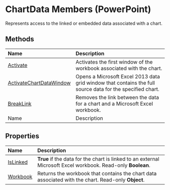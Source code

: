 
# ChartData Members (PowerPoint)
Represents access to the linked or embedded data associated with a chart.

## Methods



|**Name**|**Description**|
|:-----|:-----|
| [Activate](789651b8-334c-340a-e281-822f7129b76e.md)|Activates the first window of the workbook associated with the chart.|
| [ActivateChartDataWindow](3364ab9c-ed34-5970-6318-95a694a55354.md)|Opens a Microsoft Excel 2013 data grid window that contains the full source data for the specified chart.|
| [BreakLink](6fa73e90-f99c-d932-b864-e8ff3e53e086.md)|Removes the link between the data for a chart and a Microsoft Excel workbook.|
|Name|Description|

## Properties



|**Name**|**Description**|
|:-----|:-----|
| [IsLinked](038ed026-a14c-2c5c-3f2e-c931fa9840b0.md)| **True** if the data for the chart is linked to an external Microsoft Excel workbook. Read-only **Boolean**.|
| [Workbook](2d22aa4a-15d8-c5f3-5059-a968e9a85789.md)|Returns the workbook that contains the chart data associated with the chart. Read-only  **Object**.|
